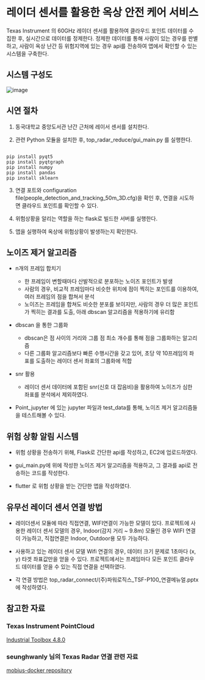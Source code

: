 #  레이더 센서를 활용한 옥상 안전 케어 서비스


Texas Instrument 의 60GHz 레이더 센서를 활용하여 클라우드 포인트 데이터를 수집한 후, 실시간으로 데이터를 정제한다. 정제한 데이터를 통해 사람이 있는 경우를 판별하고, 사람이 옥상 난간 등 위험지역에 있는 경우 api를 전송하여 앱에서 확인할 수 있는 시스템을 구축한다.    

## 시스템 구성도
![image](https://user-images.githubusercontent.com/70522531/143551493-68ef2fff-9750-4c51-a8cf-a66be708bad0.png)   

## 시연 절차

1. 동국대학교 중앙도서관 난간 근처에 레이서 센서를 설치한다. 

2. 관련 Python 모듈을 설치한 후, top_radar_reduce/gui_main.py 를 실행한다.

```

pip install pyqt5
pip install pyqtgraph
pip install numpy
pip install pandas
pip install sklearn

```

3. 연결 포트와 configuration file(people_detection_and_tracking_50m_3D.cfg)을 확인 후, 연결을 시도하면 클라우드 포인트를 확인할 수 있다.

4. 위험상황을 알리는 역할을 하는 flask로 빌드한 서버를 실행한다. 

5. 앱을 실행하여 옥상에 위험상황이 발생하는지 확인한다.     

## 노이즈 제거 알고리즘

*  n개의 프레임 합치기 
	+ 한 프레임이 변할때마다 산발적으로 분포하는 노이즈 포인트가 발생
	+ 사람의 경우, 비교적 프레임마다 비슷한 위치에 점이 찍히는 포인트를 이용하여, 여러 프레임의 점을 합쳐서 분석
	+  노이즈는 프레임을 합쳐도 비슷한 분포를 보이지만, 사람의 경우 더 많은 포인트가 찍히는 결과를 도출, 아래 dbscan 알고리즘을 적용하기에 유리함

*  dbscan 을 통한 그룹화
	+ dbscan은 점 사이의 거리와 그룹 점 최소 개수를 통해 점을 그룹화하는 알고리즘
	+ 다른 그룹화 알고리즘보다 빠른 수행시간을 갖고 있어, 초당 약 10프레임의 좌표를 도출하는 레이더 센서 좌표의 그룹화에 적합

*  snr 활용
	+ 레이더 센서 데이터에 포함된 snr(신호 대 잡음비)을 활용하여 노이즈가 심한 좌표를 분석에서 제외하였다. 

*  Point_jupyter 에 있는 jupyter 파일과 test_data를 통해, 노이즈 제거 알고리즘들을 테스트해볼 수 있다.

  

## 위험 상황 알림 시스템


*   위험 상황을 전송하기 위해, Flask로 간단한 api를 작성하고, EC2에 업로드하였다. 

* gui_main.py에 위에 작성한 노이즈 제거 알고리즘을 적용하고, 그 결과를 api로 전송하는 코드를 작성한다.

* flutter 로 위험 상황을 받는 간단한 앱을 작성하였다.   


## 유무선 레이더 센서 연결 방법


* 레이더센서 모듈에 따라 직접연결, WIFI연결이 가능한 모델이 있다. 프로젝트에 사용한 레이더 센서 모델의 경우, Indoor(감지 거리 ~ 9.8m) 모듈인 경우 WIFI 연결이 가능하고, 직접연결은 Indoor, Outdoor용 모두 가능하다.

* 사용하고 있는 레이더 센서 모델 Wifi 연결의 경우, 데이터 크기 문제로 1초마다  (x, y) 타겟 좌표값만을 얻을 수 있다. 프로젝트에서는 프레임마다 모든 포인트 클라우드 데이터를 얻을 수 있는 직접 연결을 선택하였다.

* 각 연결 방법은 top_radar_connect/(주)파워로직스_TSF-P100_연결메뉴얼.pptx 에 작성하였다.   

  
## 참고한 자료


###  Texas Instrument PointCloud

[Industrial Toolbox 4.8.0](https://dev.ti.com/tirex/explore/node?node=AJoMGA2ID9pCPWEKPi16wg__VLyFKFf__LATEST)   

### seunghwanly 님의 Texas Radar 연결 관련 자료

[mobius-docker repository](https://github.com/seunghwanly/mobius-docker)
